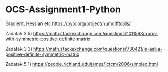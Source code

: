 # OCS-Assignment1-Python

Gradient, Hessian etc
https://pypi.org/project/numdifftools/


Zadatak 3 5)
https://math.stackexchange.com/questions/1011563/norm-with-symmetric-positive-definite-matrix

Zadatak 3 3)
https://math.stackexchange.com/questions/730421/is-aat-a-positive-definite-symmetric-matrix

Zadatak 5 1)
https://people.richland.edu/james/ictcm/2006/simplex.html
